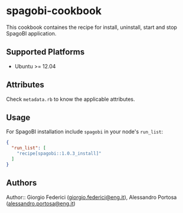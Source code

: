 # spagobi-cookbook

This cookbook containes the recipe for install, uninstall, start and stop SpagoBI application.

## Supported Platforms

* Ubuntu >= 12.04

## Attributes

Check `metadata.rb` to know the applicable attributes. 

## Usage

For SpagoBI installation include `spagobi` in your node's `run_list`:

```json
{
  "run_list": [
    "recipe[spagobi::1.0.3_install]"
  ]
}
```

## Authors

Author:: Giorgio Federici (giorgio.federici@eng.it), Alessandro Portosa (alessandro.portosa@eng.it)
